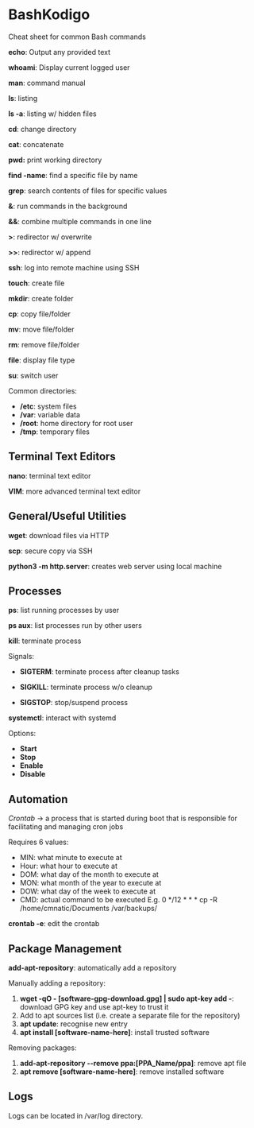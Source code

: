 # BashKodigo
Cheat sheet for common Bash commands 

**echo**: Output any provided text

**whoami**: Display current logged user

**man**: command manual

**ls**: listing

**ls -a**: listing w/ hidden files

**cd**: change directory

**cat**: concatenate

**pwd:** print working directory 

**find -name**: find a specific file by name

**grep**: search contents of files for specific values 

**&**: run commands in the background

**&&**: combine multiple commands in one line

**\>**: redirector w/ overwrite

**\>\>**: redirector w/ append 

**ssh**: log into remote machine using SSH

**touch**: create file

**mkdir**: create folder

**cp**: copy file/folder

**mv**: move file/folder

**rm**: remove file/folder

**file**: display file type

**su**: switch user

Common directories:
+ **/etc**: system files
+ **/var**: variable data
+ **/root**: home directory for root user
+ **/tmp**: temporary files

## Terminal Text Editors

**nano**: terminal text editor

**VIM**: more advanced terminal text editor

## General/Useful Utilities

**wget**: download files via HTTP

**scp**: secure copy via SSH

**python3 -m http.server**: creates web server using local machine

## Processes

**ps**: list running processes by user

**ps aux**: list processes run by other users

**kill**: terminate process

Signals:

+ **SIGTERM**: terminate process after cleanup tasks

+ **SIGKILL**: terminate process w/o cleanup

+ **SIGSTOP**: stop/suspend process

**systemctl**: interact with systemd

Options:
+ **Start**
+ **Stop**
+ **Enable**
+ **Disable**

## Automation

<i>Crontab</i> -> a process that is started during boot that is responsible for facilitating and managing cron jobs

Requires 6 values:
+ MIN: what minute to execute at
+ Hour: what hour to execute at
+ DOM: what day of the month to execute at
+ MON: what month of the year to execute at
+ DOW: what day of the week to execute at
+ CMD: actual command to be executed
E.g. 0 */12 * * * cp -R /home/cmnatic/Documents /var/backups/

**crontab -e**: edit the crontab

## Package Management
**add-apt-repository**: automatically add a repository

Manually adding a repository:
1. **wget -qO - [software-gpg-download.gpg] | sudo apt-key add -**: download GPG key and use apt-key to trust it
2. Add to apt sources list (i.e. create a separate file for the repository)
3. **apt update**: recognise new entry
4. **apt install [software-name-here]**: install trusted software

Removing packages:
1. **add-apt-repository --remove ppa:[PPA_Name/ppa]**: remove apt file
2. **apt remove [software-name-here]**: remove installed software

## Logs
Logs can be located in /var/log directory.

